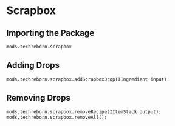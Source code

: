 # Scrapbox

## Importing the Package
`mods.techreborn.scrapbox`

## Adding Drops
```zenscript
mods.techreborn.scrapbox.addScrapboxDrop(IIngredient input);
```

## Removing Drops
```zenscript
mods.techreborn.scrapbox.removeRecipe(IItemStack output);
mods.techreborn.scrapbox.removeAll();
```